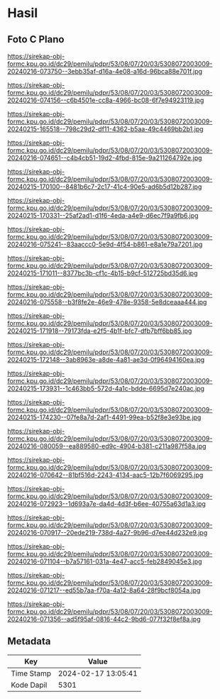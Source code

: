# Hasil

## Foto C Plano

https://sirekap-obj-formc.kpu.go.id/dc29/pemilu/pdpr/53/08/07/20/03/5308072003009-20240216-073750--3ebb35af-d16a-4e08-a16d-96bca88e701f.jpg

https://sirekap-obj-formc.kpu.go.id/dc29/pemilu/pdpr/53/08/07/20/03/5308072003009-20240216-074156--c6b4501e-cc8a-4966-bc08-6f7e94923119.jpg

https://sirekap-obj-formc.kpu.go.id/dc29/pemilu/pdpr/53/08/07/20/03/5308072003009-20240215-165518--798c29d2-df11-4362-b5aa-49c4469bb2b1.jpg

https://sirekap-obj-formc.kpu.go.id/dc29/pemilu/pdpr/53/08/07/20/03/5308072003009-20240216-074651--c4b4cb51-19d2-4fbd-815e-9a211264792e.jpg

https://sirekap-obj-formc.kpu.go.id/dc29/pemilu/pdpr/53/08/07/20/03/5308072003009-20240215-170100--8481b6c7-2c17-41c4-90e5-ad6b5d12b287.jpg

https://sirekap-obj-formc.kpu.go.id/dc29/pemilu/pdpr/53/08/07/20/03/5308072003009-20240215-170331--25af2ad1-d1f6-4eda-a4e9-d6ec7f9a9fb6.jpg

https://sirekap-obj-formc.kpu.go.id/dc29/pemilu/pdpr/53/08/07/20/03/5308072003009-20240216-075241--83aaccc0-5e9d-4f54-b861-e8a1e79a7201.jpg

https://sirekap-obj-formc.kpu.go.id/dc29/pemilu/pdpr/53/08/07/20/03/5308072003009-20240215-171011--8377bc3b-cf1c-4b15-b9cf-512725bd35d6.jpg

https://sirekap-obj-formc.kpu.go.id/dc29/pemilu/pdpr/53/08/07/20/03/5308072003009-20240216-075558--b3f8fe2e-46e9-478e-9358-5e8dceaaa444.jpg

https://sirekap-obj-formc.kpu.go.id/dc29/pemilu/pdpr/53/08/07/20/03/5308072003009-20240215-171918--79173fda-e2f5-4b1f-bfc7-dfb7bff6bb85.jpg

https://sirekap-obj-formc.kpu.go.id/dc29/pemilu/pdpr/53/08/07/20/03/5308072003009-20240215-172148--3ab8963e-a8de-4a81-ae3d-0f96494160ea.jpg

https://sirekap-obj-formc.kpu.go.id/dc29/pemilu/pdpr/53/08/07/20/03/5308072003009-20240215-173931--1c463bb5-572d-4a1c-bdde-6695d7e240ac.jpg

https://sirekap-obj-formc.kpu.go.id/dc29/pemilu/pdpr/53/08/07/20/03/5308072003009-20240215-174230--07fe8a7d-2af1-4491-99ea-b52f8e3e93be.jpg

https://sirekap-obj-formc.kpu.go.id/dc29/pemilu/pdpr/53/08/07/20/03/5308072003009-20240216-080059--ea889580-ed9c-4904-b381-c211a987f58a.jpg

https://sirekap-obj-formc.kpu.go.id/dc29/pemilu/pdpr/53/08/07/20/03/5308072003009-20240216-070642--81bf516d-2243-4134-aac5-12b7f6069295.jpg

https://sirekap-obj-formc.kpu.go.id/dc29/pemilu/pdpr/53/08/07/20/03/5308072003009-20240216-072923--1d693a7e-da4d-4d3f-b6ee-40755a63d1a3.jpg

https://sirekap-obj-formc.kpu.go.id/dc29/pemilu/pdpr/53/08/07/20/03/5308072003009-20240216-070917--20ede219-738d-4a27-9b96-d7ee44d232e9.jpg

https://sirekap-obj-formc.kpu.go.id/dc29/pemilu/pdpr/53/08/07/20/03/5308072003009-20240216-071104--b7a57161-031a-4e47-acc5-feb2849045e3.jpg

https://sirekap-obj-formc.kpu.go.id/dc29/pemilu/pdpr/53/08/07/20/03/5308072003009-20240216-071217--ed55b7aa-f70a-4a12-8a64-28f9bcf8054a.jpg

https://sirekap-obj-formc.kpu.go.id/dc29/pemilu/pdpr/53/08/07/20/03/5308072003009-20240216-071356--ad5f95af-0816-44c2-9bd6-077f32f8ef8a.jpg


## Metadata

| Key        | Value               |
| ---------- | ------------------- |
| Time Stamp | 2024-02-17 13:05:41 |
| Kode Dapil | 5301                |



